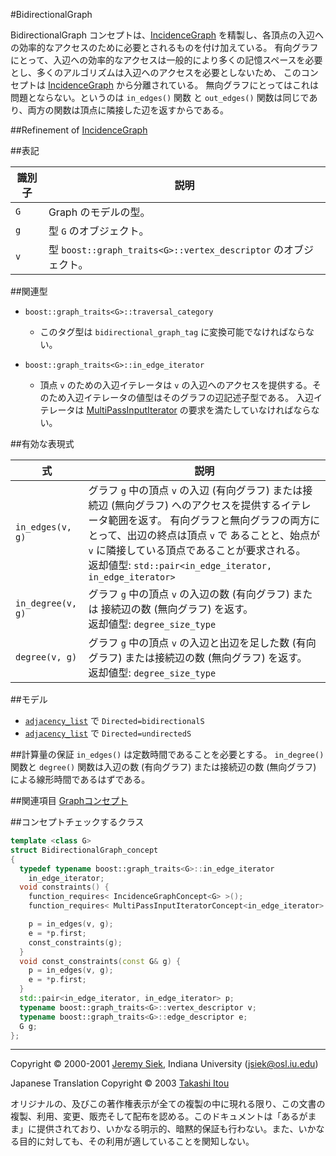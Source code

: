 #BidirectionalGraph

BidirectionalGraph コンセプトは、[IncidenceGraph](./IncidenceGraph.md) を精製し、各頂点の入辺への効率的なアクセスのために必要とされるものを付け加えている。 有向グラフにとって、入辺への効率的なアクセスは一般的により多くの記憶スペースを必要とし、多くのアルゴリズムは入辺へのアクセスを必要としないため、 このコンセプトは [IncidenceGraph](./IncidenceGraph.md) から分離されている。 無向グラフにとってはこれは問題とならない。というのは `in_edges()` 関数 と `out_edges()` 関数は同じであり、両方の関数は頂点に隣接した辺を返すからである。


##Refinement of
[IncidenceGraph](./IncidenceGraph.md)


##表記

| 識別子 | 説明 |
|--------|------|
| `G`    | Graph のモデルの型。 |
| `g`    | 型 `G` のオブジェクト。 |
| `v`    | 型 `boost::graph_traits<G>::vertex_descriptor` のオブジェクト。 |


##関連型

- `boost::graph_traits<G>::traversal_category`
	- このタグ型は `bidirectional_graph_tag` に変換可能でなければならない。

- `boost::graph_traits<G>::in_edge_iterator`
	- 頂点 `v` のための入辺イテレータは `v` の入辺へのアクセスを提供する。そのため入辺イテレータの値型はそのグラフの辺記述子型である。 入辺イテレータは [MultiPassInputIterator](./MultiPassInputIterator.md) の要求を満たしていなければならない。


##有効な表現式

| 式 | 説明 |
|----|------|
| `in_edges(v, g)` | グラフ `g` 中の頂点 `v` の入辺 (有向グラフ) または接続辺 (無向グラフ) へのアクセスを提供するイテレータ範囲を返す。 有向グラフと無向グラフの両方にとって、出辺の終点は頂点 `v` で あることと、始点が `v` に隣接している頂点であることが要求される。<br/> 返却値型: `std::pair<in_edge_iterator, in_edge_iterator>` |
| `in_degree(v, g)` | グラフ `g` 中の頂点 `v` の入辺の数 (有向グラフ) または 接続辺の数 (無向グラフ) を返す。<br/> 返却値型: `degree_size_type` |
| `degree(v, g)`    | グラフ `g` 中の頂点 `v` の入辺と出辺を足した数 (有向グラフ) または接続辺の数 (無向グラフ) を返す。<br/> 返却値型: `degree_size_type` |


##モデル
- [`adjacency_list`](./adjacency_list.md) で `Directed=bidirectionalS`
- [`adjacency_list`](./adjacency_list.md) で `Directed=undirectedS`


##計算量の保証
`in_edges()` は定数時間であることを必要とする。 `in_degree()` 関数と `degree()` 関数は入辺の数 (有向グラフ) または接続辺の数 (無向グラフ) による線形時間であるはずである。


##関連項目
[Graphコンセプト](./graph_concepts.md)


##コンセプトチェックするクラス

```cpp
template <class G>
struct BidirectionalGraph_concept
{
  typedef typename boost::graph_traits<G>::in_edge_iterator
    in_edge_iterator;
  void constraints() {
    function_requires< IncidenceGraphConcept<G> >();
    function_requires< MultiPassInputIteratorConcept<in_edge_iterator> >();

    p = in_edges(v, g);
    e = *p.first;
    const_constraints(g);
  }
  void const_constraints(const G& g) {
    p = in_edges(v, g);
    e = *p.first;
  }
  std::pair<in_edge_iterator, in_edge_iterator> p;
  typename boost::graph_traits<G>::vertex_descriptor v;
  typename boost::graph_traits<G>::edge_descriptor e;
  G g;
};
```


***
Copyright © 2000-2001 [Jeremy Siek](http://www.boost.org/doc/libs/1_31_0/people/jeremy_siek.htm), Indiana University (<jsiek@osl.iu.edu>)

Japanese Translation Copyright © 2003 [Takashi Itou](mailto:takashi-it@po6.nsk.ne.jp)

オリジナルの、及びこの著作権表示が全ての複製の中に現れる限り、この文書の複製、利用、変更、販売そして配布を認める。このドキュメントは「あるがまま」に提供されており、いかなる明示的、暗黙的保証も行わない。また、いかなる目的に対しても、その利用が適していることを関知しない。

